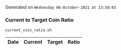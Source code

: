Generated on `Wednesday 06-October-2021 at 23:58:03`

### Current to Target Coin Ratio
`current_coin_ratio.sh`

Date|Current|Target|Ratio
---|---|---|---
